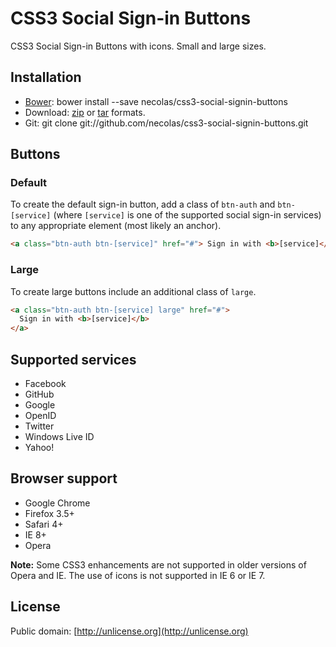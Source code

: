 # CSS3 Social Sign-in Buttons

CSS3 Social Sign-in Buttons with icons. Small and large sizes.

## Installation

- [Bower](http://bower.io/): bower install --save necolas/css3-social-signin-buttons
- Download:
  [zip](http://github.com/necolas/css3-social-signin-buttons/zipball/master) or
  [tar](http://github.com/necolas/css3-social-signin-buttons/tarball/master)
  formats.
- Git: git clone git://github.com/necolas/css3-social-signin-buttons.git

## Buttons

### Default

To create the default sign-in button, add a class of `btn-auth` and
`btn-[service]` (where `[service]` is one of the supported social sign-in
services) to any appropriate element (most likely an anchor).

```html
<a class="btn-auth btn-[service]" href="#"> Sign in with <b>[service]</b> </a>
```

### Large

To create large buttons include an additional class of `large`.

```html
<a class="btn-auth btn-[service] large" href="#">
  Sign in with <b>[service]</b>
</a>
```

## Supported services

- Facebook
- GitHub
- Google
- OpenID
- Twitter
- Windows Live ID
- Yahoo!

## Browser support

- Google Chrome
- Firefox 3.5+
- Safari 4+
- IE 8+
- Opera

**Note:** Some CSS3 enhancements are not supported in older versions of Opera
and IE. The use of icons is not supported in IE 6 or IE 7.

## License

Public domain: [http://unlicense.org](http://unlicense.org)
